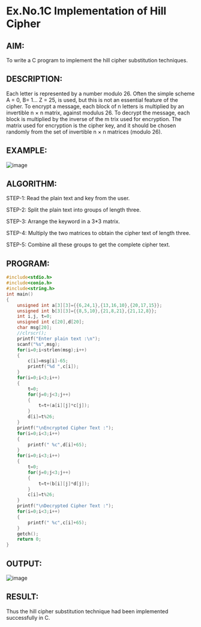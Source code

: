 # Ex.No.1C Implementation of Hill Cipher

## AIM:

To write a C program to implement the hill cipher substitution techniques.

## DESCRIPTION:

 Each letter is represented by a number modulo 26. Often the simple scheme A = 0, B= 1... Z = 25, is used, but this is not an essential feature of the cipher. To encrypt a message, each block of n letters is multiplied by an invertible n × n matrix, against modulus 26. To
decrypt the message, each block is multiplied by the inverse of the m trix used for encryption. The matrix used for encryption is the cipher key, and it should be chosen randomly from the set of invertible n × n matrices (modulo 26).

## EXAMPLE:

![image](https://github.com/kannan0071/lab-exercises/assets/119641638/42b2ca42-07d9-448f-82ba-c9f1b53a2475)

## ALGORITHM:

STEP-1: Read the plain text and key from the user. 

STEP-2: Split the plain text into groups of length three.

STEP-3: Arrange the keyword in a 3*3 matrix.

STEP-4: Multiply the two matrices to obtain the cipher text of length three.

STEP-5: Combine all these groups to get the complete cipher text.

## PROGRAM:
```c
#include<stdio.h>
#include<conio.h>
#include<string.h>
int main()
{
    unsigned int a[3][3]={{6,24,1},{13,16,10},{20,17,15}};
    unsigned int b[3][3]={{8,5,10},{21,8,21},{21,12,8}};
    int i,j, t=0;
    unsigned int c[20],d[20];
    char msg[20];
    //clrscr();
    printf("Enter plain text :\n");
    scanf("%s",msg);
    for(i=0;i<strlen(msg);i++)
    {
        c[i]=msg[i]-65;
        printf("%d ",c[i]);
    }
    for(i=0;i<3;i++)
    {
        t=0;
        for(j=0;j<3;j++)
        {
            t=t+(a[i][j]*c[j]);
        }
        d[i]=t%26;
    }
    printf("\nEncrypted Cipher Text :");
    for(i=0;i<3;i++)
    {
        printf(" %c",d[i]+65);
    }
    for(i=0;i<3;i++)
    {
        t=0;
        for(j=0;j<3;j++)
        {
            t=t+(b[i][j]*d[j]);
        }
        c[i]=t%26;
    }
    printf("\nDecrypted Cipher Text :");
    for(i=0;i<3;i++)
    {
        printf(" %c",c[i]+65);
    }
    getch();
    return 0;
}
```
## OUTPUT:

![image](https://github.com/kannan0071/lab-exercises/assets/119641638/79fc07a4-1d81-4f27-b746-c45aa4f87c68)

## RESULT:

Thus the hill cipher substitution technique had been implemented successfully in C.
